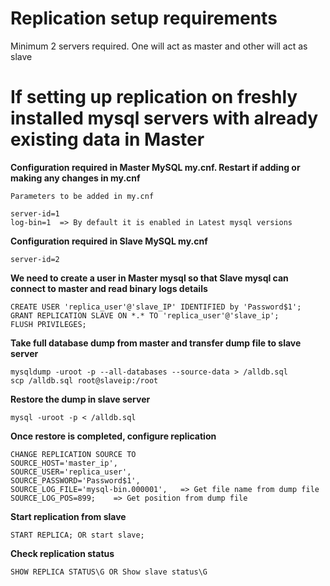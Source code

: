 # Replication setup requirements

Minimum 2 servers required. One will act as master and other will act as slave

# If setting up replication on freshly installed mysql servers with already existing data in Master

**Configuration required in Master MySQL my.cnf. Restart if adding or making any changes in my.cnf**

    Parameters to be added in my.cnf

    server-id=1
    log-bin=1  => By default it is enabled in Latest mysql versions
    

**Configuration required in Slave MySQL my.cnf**

    server-id=2

**We need to create a user in Master mysql so that Slave mysql can connect to master and read binary logs details**

    CREATE USER 'replica_user'@'slave_IP' IDENTIFIED by 'Password$1';
    GRANT REPLICATION SLAVE ON *.* TO 'replica_user'@'slave_ip';
    FLUSH PRIVILEGES;

**Take full database dump from master and transfer dump file to slave server**

    mysqldump -uroot -p --all-databases --source-data > /alldb.sql
    scp /alldb.sql root@slaveip:/root

**Restore the dump in slave server**

    mysql -uroot -p < /alldb.sql

**Once restore is completed, configure replication**

    CHANGE REPLICATION SOURCE TO
    SOURCE_HOST='master_ip',
    SOURCE_USER='replica_user',
    SOURCE_PASSWORD='Password$1',
    SOURCE_LOG_FILE='mysql-bin.000001',   => Get file name from dump file
    SOURCE_LOG_POS=899;    => Get position from dump file

**Start replication from slave**

    START REPLICA; OR start slave;

**Check replication status**

    SHOW REPLICA STATUS\G OR Show slave status\G





